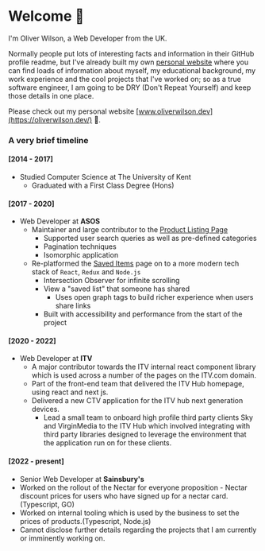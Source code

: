 # Welcome 👋

I'm Oliver Wilson, a Web Developer from the UK.

Normally people put lots of interesting facts and information in their GitHub profile readme, but I've already built my own [personal website](https://oliverwilson.dev/) where you can find loads of information about myself, my educational background, my work experience and the cool projects that I've worked on; so as a true software engineer, I am going to be DRY (Don't Repeat Yourself) and keep those details in one place.

Please check out my personal website [www.oliverwilson.dev](https://oliverwilson.dev/) 🙂.

### A very brief timeline

#### [2014 - 2017]

- Studied Computer Science at The University of Kent
  - Graduated with a First Class Degree (Hons)

#### [2017 - 2020]

- Web Developer at **ASOS**
  - Maintainer and large contributor to the [Product Listing Page](https://www.asos.com/search/?q=t-shirt)
    - Supported user search queries as well as pre-defined categories
    - Pagination techniques
    - Isomorphic application
  - Re-platformed the [Saved Items](https://www.asos.com/saved-lists/) page on to a more modern tech stack of `React`, `Redux` and `Node.js`
    - Intersection Observer for infinite scrolling
    - View a "saved list" that someone has shared
      - Uses open graph tags to build richer experience when users share links
    - Built with accessibility and performance from the start of the project

#### [2020 - 2022]

- Web Developer at **ITV**
  - A major contributor towards the ITV internal react component library which is used across a number of the pages on the ITV.com domain.
  - Part of the front-end team that delivered the ITV Hub homepage, using react and next js.
  - Delivered a new CTV application for the ITV hub next generation devices.
    - Lead a small team to onboard high profile third party clients Sky and VirginMedia to the ITV Hub which involved integrating with third party libraries designed to leverage the environment that the application run on for these clients.

#### [2022 - present]

- Senior Web Developer at **Sainsbury's**
- Worked on the rollout of the Nectar for everyone proposition - Nectar discount prices for users who have signed up for a nectar card. (Typescript, GO)
- Worked on internal tooling which is used by the business to set the prices of products.(Typescript, Node.js)
- Cannot disclose further details regarding the projects that I am currently or imminently working on.
